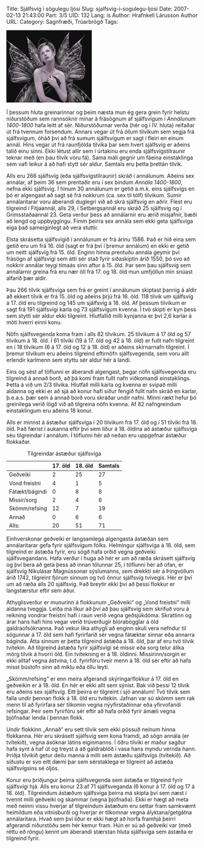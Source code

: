Title: Sjálfsvíg í sögulegu ljósi
Slug: sjalfsvig-i-sogulegu-ljosi
Date: 2007-02-13 21:43:00
Part: 3/5
UID: 132
Lang: is
Author: Hrafnkell Lárusson
Author URL: 
Category: Sagnfræði, Trúarbrögð
Tags: 

![Dauðaengill](289.jpg)

Í þessum hluta greinarinnar og þeim næsta mun ég gera grein fyrir helstu niðurstöðum sem rannsóknir mínar á frásögnum af sjálfsvígum í _Annálunum 1400-1800_ hafa leitt af sér. Niðurstöðurnar verða (hér og í IV. hluta) reifaðar út frá tvennum forsendum. Annars vegar út frá öllum tilvikum sem segja frá sjálfsvígum, óháð því að frá sumum sjálfsvígum er sagt í fleiri en einum annál. Hins vegar út frá raunfjölda tilvika þar sem hvert sjálfsvíg er aðeins talið einu sinni. Ekki létust allir sem í úrtakinu eru enda sjálfsvígstilraunir teknar með (en þau tilvik voru fá). Sama máli gegnir um fáeina einstaklinga sem vafi leikur á að hafi stytt sér aldur. Samtals eru þetta þrettán tilvik. 

Alls eru 266 sjálfsvíg (eða sjálfsvígstilraunir) skráð í annálunum. Aðeins sex annálar, af þeim 36 sem prentaðir eru í sex bindum _Annála 1400-1800_, nefna ekki sjálfsvíg. Í hinum 30 annálunum er getið a.m.k. eins sjálfsvígs en þó er algengast að sagt sé frá nokkrum (ca. sex til tólf) tilvikum. Sumir annálaritarar voru áberandi duglegri við að skrá sjálfsvíg en aðrir. Flest eru tilgreind í Fitjaannál, alls 29, í Setbergsannál eru skráð 25 sjálfsvíg og í Grímsstaðaannál 23. Geta verður þess að annálarnir eru ærið misjafnir, bæði að lengd og uppbyggingu. Fimm þeirra sex annála sem ekki geta sjálfsvíga eiga það sameiginlegt að vera stuttir. 

Elsta skrásetta sjálfsvígið í annálunum er frá árinu 1586. Það er hið eina sem getið eru um frá 16. öld (sagt er frá því í þremur annálum) en ekki er getið um neitt sjálfsvíg frá 15. öld. Enginn hinna prentuðu annála geymir því frásögn af sjálfsvígi sem átti sér stað fyrir siðaskiptin árið 1550, þó svo að nokkrir annálar teygi tímaás sinn aftur á 15. öld. Þar sem þau sjálfsvíg sem annálarnir greina frá eru nær öll frá 17. og 18. öld mun umfjöllun mín snúast alfarið þær aldir.

Þau 266 tilvik sjálfsvíga sem frá er greint í annálunum skiptast þannig á aldir að ekkert tilvik er frá 15. öld og aðeins þrjú frá 16. öld. 118 tilvik um sjálfsvíg á 17. öld eru tilgreind og 145 um sjálfsvíg á 18. öld. Af þessum tilvikum er sagt frá 191 sjálfsvígi karla og 73 sjálfsvígum kvenna. Í tvö skipti er kyn þess sem stytti sér aldur ekki tilgreint. Hlutfallið milli kynjanna er því 2,6 karlar á móti hverri einni konu.

Nöfn sjálfsvegenda koma fram í alls 82 tilvikum. 25 tilvikum á 17 öld og 57 tilvikum á 18. öld. Í 61 tilviki (19 á 17. öld og 42 á 18. öld) er fullt nafn tilgreint en í 18 tilvikum (6 á 17. öld og 12 á 18. öld) er aðeins skírnarnafn tilgreint. Í þremur tilvikum eru aðeins tilgreind eftirnöfn sjálfsvegenda, sem voru allt erlendir karlmenn sem styttu sér aldur hér á landi. 

Eins og sést af töflunni er áberandi algengast, þegar nöfn sjálfsvegenda eru tilgreind á annað borð, að þá komi fram fullt nafn viðkomandi einstaklings. Þetta á við um 2/3 tilvika. Hlutfall milli karla og kvenna er svipað milli aldanna og ekki er að sjá að konur hafi síður fengið fullt nafn skráð en karlar, þ.e.a.s. þær sem á annað borð voru skráðar undir nafni. Minni rækt hefur þó greinilega verið lögð við að tilgreina nöfn kvenna. Af 82 nafngreindum einstaklingum eru aðeins 18 konur. 

Alls er minnst á ástæður sjálfsvíga í 20 tilvikum frá 17. öld og í 51 tilviki frá 18. öld. Það færist í aukanna eftir því sem líður á 18. öldina að ástæður sjálfsvíga séu tilgreindar í annálum. Í töflunni hér að neðan eru uppgefnar ástæður flokkaðar. 

<table>
<caption>Tilgreindar ástæður sjálfsvíga</caption>
<thead>
<th></th><th>17. öld</th><th>18. öld</th><th>Samtals</th>
</thead>
<tbody>
<tr><td>Geðveiki</td><td class="num">2</td><td class="num">25</td><td class="num">27</td></tr>
<tr><td>Vond freistni</td><td class="num">4</td><td class="num">1</td><td class="num">5</td></tr>
<tr><td>Fátækt/bágindi</td><td class="num">0</td><td class="num">8</td><td class="num">8</td></tr>
<tr><td>Missir/sorg</td><td class="num">2</td><td class="num">4</td><td class="num">6</td></tr>
<tr><td>Skömm/refsing</td><td class="num">12</td><td class="num">7</td><td class="num">19</td></tr>
<tr><td>Annað</td><td class="num">0</td><td class="num">6</td><td class="num">6</td></tr>
<tr class="total"><td>Alls:</td><td class="num">20</td><td class="num">51</td><td class="num">71</td></tr>
</tbody>
</table>

Einhverskonar geðveiki er langsamlega algengasta ástæðan sem annálaritarar gefa fyrir sjálfsvígum fólks. Helmingur sjálfsvíga á 18. öld, sem tilgreind er ástæða fyrir, eru sögð hafa orðið vegna geðveiki sjálfsvegandans. Hafa verður í huga að hér er um að ræða skrásett sjálfsvíg og því bera að geta þess að innan tölunnar 25, í töflunni hér að ofan, er sjálfsvíg Nikulásar Magnússonar sýslumanns, sem drekkti sér á Þingvöllum árið 1742, tilgreint fjórum sinnum og tvö önnur sjálfsvíg tvívegis. Hér er því um að ræða alls 20 sjálfsvíg. Það breytir ekki því að þessi flokkur er langstærstur eftir sem áður. 

Athyglisverður er munurinn á flokkunum „Geðveiki“ og „Vond freistni“ milli aldanna tveggja. Leiða má líkur að því að þau sjálfsvíg sem skrifuð voru á reikning vondrar freistni hafi í raun verið vegna geðsjúkdóma. Skrattinn og árar hans hafi hins vegar verið trúverðugir blórabögglar á öld galdraofsóknanna. Það vekur líka athygli að enginn skuli vera nefndur til sögunnar á 17. öld sem hafi fyrirfarið sér vegna fátæktar sinnar eða annarra báginda. Átta sinnum er þetta tilgreind ástæða á 18. öld, þar af eru tvö tilvik tvítekin. Að tilgreind ástæða fyrir sjálfsvígi sé missir eða sorg telur álíka mörg tilvik á hvorri öld. Ein tvítekning er á 18. öldinni. Missirinn/sorgin er ekki alltaf vegna ástvina, t.d. fyrirfóru tveir menn á 18. öld sér eftir að hafa misst bústofn sinn að miklu eða öllu leyti.

„Skömm/refsing“ er enn meira afgerandi skýringarflokkur á 17. öld en geðveikin er á 18. öld. En hér er ekki allt sem sýnist. Bak við þessi 12 tilvik eru aðeins sex sjálfsvíg. Eitt þeirra er tilgreint í sjö annálum! Tvö tilvik sem falla undir þennan flokk á 18. öld eru tvítekin. Jafnan var sú skömm sem rak menn til að fyrirfara sér tilkomin vegna nýyfirstaðinnar eða yfirvofandi refsingar. Þeir sem fyrirfóru sér eftir að hafa orðið fyrir ámæli vegna þjófnaðar lenda í þennan flokk.

Undir flokkinn „Annað“ eru sett tilvik sem ekki pössuð neinum hinna flokkanna. Hér eru skrásett sjálfsvíg sem kona framdi, að sögn annála (er tvítekið), vegna ásóknar látins eiginmanns. Í öðru tilviki er maður sagður hafa synt á haf út og treyst á að galdrablöð í vasa hans myndu vernda hann. Þriðja tilvikið getur deilu manna á milli sem ástæðu sjálfsvígs (tvítekið). Að síðustu er svo eitt dæmi þar sem sérstaklega er tilgreint að ástæða sjálfsvígsins sé óljós.

Konur eru þriðjungur þeirra sjálfsvegenda sem ástæða er tilgreind fyrir sjálfsvígi hjá. Alls eru konur 23 af 71 sjálfsveganda (6 konur á 17. öld og 17 á 18. öld). Tilgreindum ástæðum sjálfsvíga þeirra má skipta því sem næst í tvennt milli geðveiki og skammar (vegna þjófnaða). Ekki er hægt að meta með neinni vissu hverjar af tilgreindum ástæðum eru settar fram samkvæmt heimildum eða vitnisburði og hverjar er tilkomnar vegna ályktana/getgátna annálaritara. Hvað sem því líður er ekki hægt að horfa framhjá þeirri afgerandi niðurstöðu sem hér kemur fram. Hún er sú að geðveiki var (með réttu eð röngu) kennt um áberandi stærstan hluta sjálfsvíga sem ástæða er tilgreind fyrir. 

